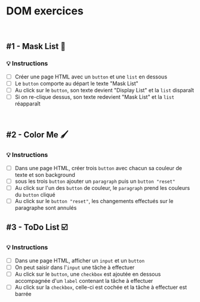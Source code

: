 # DOM exercices

<br>

##   #1 - Mask List :memo:

### :bulb: Instructions

- [ ] Créer une page HTML avec un `button` et une `list` en dessous
- [ ] Le `button` comporte au départ le texte "Mask List"
- [ ] Au click sur le `button`, son texte devient "Display List" et la `list` disparaît
- [ ] Si on re-clique dessus, son texte redevient "Mask List" et la `list` réapparaît 

<br>

##   #2 - Color Me 🖌️

### :bulb: Instructions

- [ ] Dans une page HTML, créer trois `button` avec chacun sa couleur de texte et son background 
- [ ] sous les trois `button` ajouter un `paragraph` puis un `button "reset"` 
- [ ] Au click sur l'un des `button` de couleur, le `paragraph` prend les couleurs du `button` cliqué
- [ ] Au click sur le `button "reset"`, les changements effectués sur le paragraphe sont annulés

##   #3 - ToDo List :ballot_box_with_check: 

### :bulb: Instructions

- [ ] Dans une page HTML, afficher un `input` et un `button`
- [ ] On peut saisir dans l'`input` une tâche à effectuer
- [ ] Au click sur le `button`, une `checkbox` est ajoutée en dessous accompagnée d'un `label` contenant la tâche à effectuer
- [ ] Au click sur la `checkbox`, celle-ci est cochée et la tâche à effectuer est barrée

